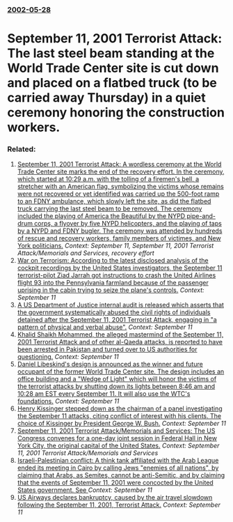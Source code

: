 ### [2002-05-28](/news/2002/05/28/index.md)

#  September 11, 2001 Terrorist Attack: The last steel beam standing at the World Trade Center site is cut down and placed on a flatbed truck (to be carried away Thursday) in a quiet ceremony honoring the construction workers.




### Related:

1. [ September 11, 2001 Terrorist Attack: A wordless ceremony at the World Trade Center site marks the end of the recovery effort. In the ceremony, which started at 10:29 a.m. with the tolling of a firemen's bell, a stretcher with an American flag, symbolizing the victims whose remains were not recovered or yet identified was carried up the 500-foot ramp to an FDNY ambulance, which slowly left the site, as did the flatbed truck carrying the last steel beam to be removed. The ceremony included the playing of America the Beautiful by the NYPD pipe-and-drum corps, a flyover by five NYPD helicopters, and the playing of taps by a NYPD and FDNY bugler. The ceremony was attended by hundreds of rescue and recovery workers, family members of victimes, and New York politicians.](/news/2002/05/30/september-11-2001-terrorist-attack-a-wordless-ceremony-at-the-world-trade-center-site-marks-the-end-of-the-recovery-effort-in-the-ceremo.md) _Context: September 11, September 11, 2001 Terrorist Attack/Memorials and Services, recovery effort_
2. [ War on Terrorism: According to the latest disclosed analysis of the cockpit recordings by the United States investigators, the September 11 terrorist-pilot Ziad Jarrah got instructions to crash the United Airlines flight 93 into the Pennsylvania farmland because of the passenger uprising in the cabin trying to seize the plane's controls.](/news/2003/08/8/war-on-terrorism-according-to-the-latest-disclosed-analysis-of-the-cockpit-recordings-by-the-united-states-investigators-the-september-11.md) _Context: September 11_
3. [ A US Department of Justice internal audit is released which asserts that the government systematically abused the civil rights of individuals detained after the September 11, 2001 Terrorist Attack, engaging in "a pattern of physical and verbal abuse".](/news/2003/06/2/a-us-department-of-justice-internal-audit-is-released-which-asserts-that-the-government-systematically-abused-the-civil-rights-of-individua.md) _Context: September 11_
4. [ Khalid Shaikh Mohammed, the alleged mastermind of the September 11, 2001 Terrorist Attack and of other al-Qaeda attacks, is reported to have been arrested in Pakistan and turned over to US authorities for questioning.](/news/2003/03/1/khalid-shaikh-mohammed-the-alleged-mastermind-of-the-september-11-2001-terrorist-attack-and-of-other-al-qaeda-attacks-is-reported-to-hav.md) _Context: September 11_
5. [ Daniel Libeskind's design is announced as the winner and future occupant of the former World Trade Center site. The design includes an office building and a "Wedge of Light" which will honor the victims of the terrorist attacks by shutting down its lights between 8:46 am and 10:28 am EST every September 11. It will also use the WTC's foundations.](/news/2003/02/26/daniel-libeskind-s-design-is-announced-as-the-winner-and-future-occupant-of-the-former-world-trade-center-site-the-design-includes-an-offi.md) _Context: September 11_
6. [Henry Kissinger stepped down as the chairman of a panel investigating the September 11 attacks, citing conflict of interest with his clients. The choice of Kissinger by President George W. Bush.](/news/2002/12/13/henry-kissinger-stepped-down-as-the-chairman-of-a-panel-investigating-the-september-11-attacks-citing-conflict-of-interest-with-his-clients.md) _Context: September 11_
7. [ September 11, 2001 Terrorist Attack/Memorials and Services: The US Congress convenes for a one-day joint session in Federal Hall in New York City, the original capital of the United States.](/news/2002/09/6/september-11-2001-terrorist-attack-memorials-and-services-the-us-congress-convenes-for-a-one-day-joint-session-in-federal-hall-in-new-yor.md) _Context: September 11, 2001 Terrorist Attack/Memorials and Services_
8. [ Israeli-Palestinian conflict: A think tank affiliated with the Arab League ended its meeting in Cairo by calling Jews "enemies of all nations", by claiming that Arabs, as Semites, cannot be anti-Semitic, and by claiming that the events of September 11, 2001 were concocted by the United States government. See ](/news/2002/08/31/israeli-palestinian-conflict-a-think-tank-affiliated-with-the-arab-league-ended-its-meeting-in-cairo-by-calling-jews-enemies-of-all-natio.md) _Context: September 11_
9. [ US Airways declares bankruptcy, caused by the air travel slowdown following the September 11, 2001, Terrorist Attack.](/news/2002/08/12/us-airways-declares-bankruptcy-caused-by-the-air-travel-slowdown-following-the-september-11-2001-terrorist-attack.md) _Context: September 11_
